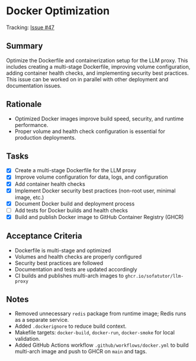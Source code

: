 # Docker Optimization

Tracking: [Issue #47](https://github.com/sofatutor/llm-proxy/issues/47)

## Summary
Optimize the Dockerfile and containerization setup for the LLM proxy. This includes creating a multi-stage Dockerfile, improving volume configuration, adding container health checks, and implementing security best practices. This issue can be worked on in parallel with other deployment and documentation issues.

## Rationale
- Optimized Docker images improve build speed, security, and runtime performance.
- Proper volume and health check configuration is essential for production deployments.

## Tasks
- [x] Create a multi-stage Dockerfile for the LLM proxy
- [x] Improve volume configuration for data, logs, and configuration
- [x] Add container health checks
- [x] Implement Docker security best practices (non-root user, minimal image, etc.)
- [x] Document Docker build and deployment process
- [ ] Add tests for Docker builds and health checks
- [x] Build and publish Docker image to GitHub Container Registry (GHCR)

## Acceptance Criteria
- Dockerfile is multi-stage and optimized
- Volumes and health checks are properly configured
- Security best practices are followed
- Documentation and tests are updated accordingly 
- CI builds and publishes multi-arch images to `ghcr.io/sofatutor/llm-proxy`

## Notes
- Removed unnecessary `redis` package from runtime image; Redis runs as a separate service.
- Added `.dockerignore` to reduce build context.
- Makefile targets: `docker-build`, `docker-run`, `docker-smoke` for local validation.
- Added GitHub Actions workflow `.github/workflows/docker.yml` to build multi-arch image and push to GHCR on `main` and tags.